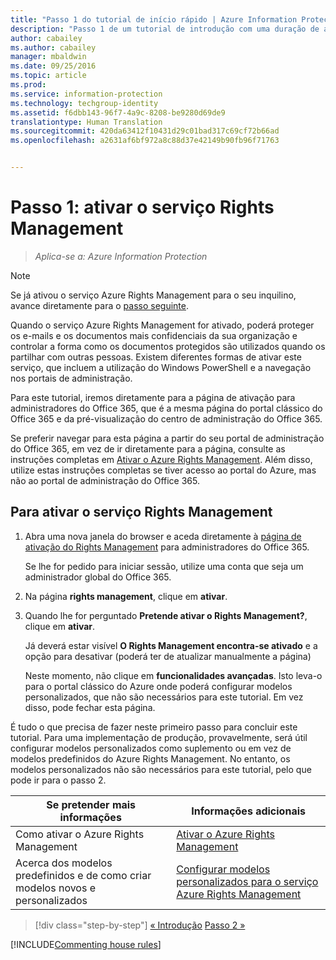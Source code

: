 ```yaml
---
title: "Passo 1 do tutorial de início rápido | Azure Information Protection"
description: "Passo 1 de um tutorial de introdução com uma duração de aproximadamente 20 minutos para experimentar rapidamente o Microsoft Azure Information Protection na sua organização."
author: cabailey
ms.author: cabailey
manager: mbaldwin
ms.date: 09/25/2016
ms.topic: article
ms.prod: 
ms.service: information-protection
ms.technology: techgroup-identity
ms.assetid: f6dbb143-96f7-4a9c-8208-be9280d69de9
translationtype: Human Translation
ms.sourcegitcommit: 420da63412f10431d29c01bad317c69cf72b66ad
ms.openlocfilehash: a2631af6bf972a8c88d37e42149b90fb96f71763


---
```


# <a name="step-1-activate-the-rights-management-service"></a>Passo 1: ativar o serviço Rights Management
 
>*Aplica-se a: Azure Information Protection*

> [!NOTE]
>Se já ativou o serviço Azure Rights Management para o seu inquilino, avance diretamente para o [passo seguinte](infoprotect-tutorial-step2.md). 

Quando o serviço Azure Rights Management for ativado, poderá proteger os e-mails e os documentos mais confidenciais da sua organização e controlar a forma como os documentos protegidos são utilizados quando os partilhar com outras pessoas. Existem diferentes formas de ativar este serviço, que incluem a utilização do Windows PowerShell e a navegação nos portais de administração.

Para este tutorial, iremos diretamente para a página de ativação para administradores do Office 365, que é a mesma página do portal clássico do Office 365 e da pré-visualização do centro de administração do Office 365. 

Se preferir navegar para esta página a partir do seu portal de administração do Office 365, em vez de ir diretamente para a página, consulte as instruções completas em [Ativar o Azure Rights Management](../deploy-use/activate-service.md). Além disso, utilize estas instruções completas se tiver acesso ao portal do Azure, mas não ao portal de administração do Office 365.

## <a name="to-activate-the-rights-management-service"></a>Para ativar o serviço Rights Management

1. Abra uma nova janela do browser e aceda diretamente à [página de ativação do Rights Management](https://account.activedirectory.windowsazure.com/RmsOnline/Manage.aspx) para administradores do Office 365.
    
    Se lhe for pedido para iniciar sessão, utilize uma conta que seja um administrador global do Office 365.

2. Na página **rights management**, clique em **ativar**.

3. Quando lhe for perguntado **Pretende ativar o Rights Management?**, clique em **ativar**.

    Já deverá estar visível **O Rights Management encontra-se ativado** e a opção para desativar (poderá ter de atualizar manualmente a página)

    Neste momento, não clique em **funcionalidades avançadas**. Isto leva-o para o portal clássico do Azure onde poderá configurar modelos personalizados, que não são necessários para este tutorial. Em vez disso, pode fechar esta página.

É tudo o que precisa de fazer neste primeiro passo para concluir este tutorial. Para uma implementação de produção, provavelmente, será útil configurar modelos personalizados como suplemento ou em vez de modelos predefinidos do Azure Rights Management. No entanto, os modelos personalizados não são necessários para este tutorial, pelo que pode ir para o passo 2.

|Se pretender mais informações|Informações adicionais|
|--------------------------------|--------------------------|
|Como ativar o Azure Rights Management|[Ativar o Azure Rights Management](../deploy-use/activate-service.md)|
|Acerca dos modelos predefinidos e de como criar modelos novos e personalizados|[Configurar modelos personalizados para o serviço Azure Rights Management](../deploy-use/configure-custom-templates.md)|

>[!div class="step-by-step"]
[&#171; Introdução](infoprotect-quick-start-tutorial.md)
[Passo 2 &#187;](infoprotect-tutorial-step2.md)

[!INCLUDE[Commenting house rules](../includes/houserules.md)]



<!--HONumber=Feb17_HO2-->


